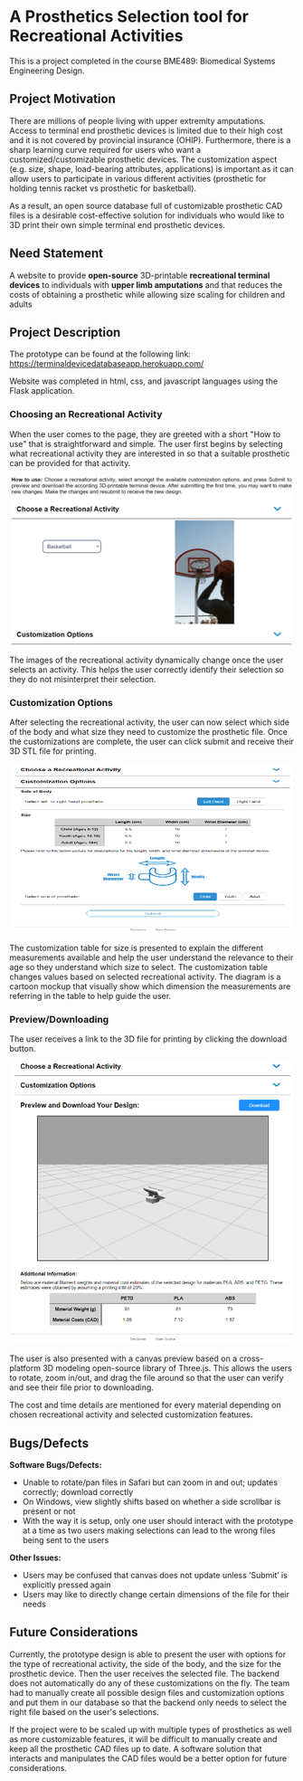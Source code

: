 # A Prosthetics Selection tool for Recreational Activities

This is a project completed in the course BME489: Biomedical Systems Engineering Design.

## Project Motivation

There are millions of people living with upper extremity amputations. Access to terminal end prosthetic devices is limited due to their high cost and it is not covered by provincial insurance (OHIP). Furthermore, there is a sharp learning curve required for users who want a customized/customizable prosthetic devices. The customization aspect (e.g. size, shape, load-bearing attributes, applications) is important as it can allow users to participate in various different activities (prosthetic for holding tennis racket vs prosthetic for basketball). 

As a result, an open source database full of customizable prosthetic CAD files is a desirable cost-effective solution for individuals who would like to 3D print their own simple terminal end prosthetic devices.

## Need Statement

A website to provide **open-source** 3D-printable **recreational terminal devices** to individuals with **upper limb amputations** and that reduces the costs of obtaining a prosthetic while allowing size scaling for children and adults

## Project Description

The prototype can be found at the following link: https://terminaldevicedatabaseapp.herokuapp.com/

Website was completed in html, css, and javascript languages using the Flask application.

### Choosing an Recreational Activity

When the user comes to the page, they are greeted with a short "How to use" that is straightforward and simple. The user first begins by selecting what recreational activity they are interested in so that a suitable prosthetic can be provided for that activity.

<p align="center">
  <img 
    width="500"
    height="300"
    src="/Assets/choose_an_activity.png"
  >
</p>

The images of the recreational activity dynamically change once the user selects an activity. This helps the user correctly identify their selection so they do not misinterpret their selection.

### Customization Options

After selecting the recreational activity, the user can now select which side of the body and what size they need to customize the prosthetic file. Once the customizations are complete, the user can click submit and receive their 3D STL file for printing.

<p align="center">
  <img 
    width="500"
    height="300"
    src="/assets/customization_options.png"
  >
</p>

The customization table for size is presented to explain the different measurements available and help the user understand the relevance to their age so they understand which size to select. The customization table changes values based on selected recreational activity. The diagram is a cartoon mockup that visually show which dimension the measurements are referring in the table to help guide the user.

### Preview/Downloading

The user receives a link to the 3D file for printing by clicking the download button.

<p align="center">
  <img 
    width="500"
    height="500"
    src="/assets/download_file.png"
  >
</p>

The user is also presented with a canvas preview based on a cross-platform 3D modeling open-source library of Three.js. This allows the users to rotate, zoom in/out, and drag the file around so that the user can verify and see their file prior to downloading.

The cost and time details are mentioned for every material depending on chosen recreational activity and selected customization features.

## Bugs/Defects

**Software Bugs/Defects:**
- Unable to rotate/pan files in Safari but can zoom in and out; updates correctly; download correctly
- On Windows, view slightly shifts based on whether a side scrollbar is present or not
- With the way it is setup, only one user should interact with the prototype at a time as two users making selections can lead to the wrong files being sent to the users

**Other Issues:**
- Users may be confused that canvas does not update unless ‘Submit’ is explicitly pressed again 
- Users may like to directly change certain dimensions of the file for their needs

## Future Considerations

Currently, the prototype design is able to present the user with options for the type of recreational activity, the side of the body, and the size for the prosthetic device. Then the user receives the selected file. The backend does not automatically do any of these customizations on the fly. The team had to manually create all possible design files and customization options and put them in our database so that the backend only needs to select the right file based on the user's selections. 

If the project were to be scaled up with multiple types of prosthetics as well as more customizable features, it will be difficult to manually create and keep all the prosthetic CAD files up to date. A software solution that interacts and manipulates the CAD files would be a better option for future considerations.



